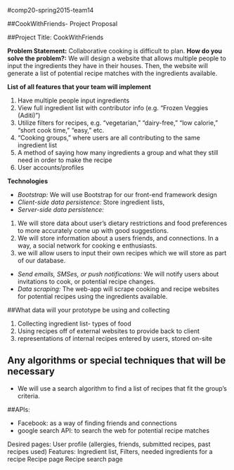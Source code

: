#comp20-spring2015-team14

##CookWithFriends- Project Proposal

##Project Title: CookWithFriends

**Problem Statement:** Collaborative cooking is difficult to plan.
**How do you solve the problem?:** We will design a website that allows multiple people to input the
ingredients they have in their houses. Then, the website will generate a list of potential recipe matches with the ingredients available. 

**List of all features that your team will implement**
 1. Have multiple people input ingredients
 2. View full ingredient list with contributor info (e.g. “Frozen Veggies (Aditi)”)
 3. Utilize filters for recipes, e.g. “vegetarian,” “dairy-free,” “low calorie,” “short cook time,” “easy,” etc.
 4. “Cooking groups,” where users are all contributing to the same ingredient list
 5. A method of saying how many ingredients a group and what they still need in order to make the recipe
 6. User accounts/profiles

**Technologies**
 * *Bootstrap:* We will use Bootstrap for our front-end framework design
 * *Client-side data persistence:* Store ingredient lists,
 * *Server-side data persistence:*
  1. We will store data about user’s dietary restrictions and food preferences to more accurately come up with good    suggestions.
  2. We will store information about a users friends, and connections. In a way, a social network for cooking       e   enthusiasts.
  3. we will allow users to input their own recipes which we will store as part of our database.
  
* *Send emails, SMSes, or push notifications:* We will notify users about invitations to cook, or potential recipe       changes.
* *Data scraping:* The web-app will scrape cooking and recipe websites for potential recipes using the ingredients available.

##What data will your prototype be using and collecting
 1. Collecting ingredient list- types of food
 2. Using recipes off of external websites to provide back to client
 3. representations of internal recipes entered by users, stored on-site

## Any algorithms or special techniques that will be necessary
 * We will use a search algorithm to find a list of recipes that fit the group’s criteria.

##APIs:
* Facebook: as a way of finding friends and connections
* google search API: to search the web for potential recipe matches

Desired pages:
User profile (allergies, friends, submitted recipes, past recipes used)
Features: Ingredient list, Filters, needed ingredients for a recipe
Recipe page
Recipe search page
